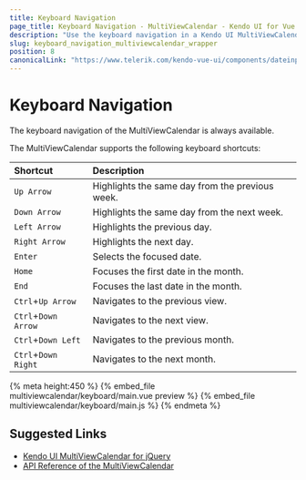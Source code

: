 ```yaml
---
title: Keyboard Navigation
page_title: Keyboard Navigation - MultiViewCalendar - Kendo UI for Vue
description: "Use the keyboard navigation in a Kendo UI MultiViewCalendar Vue wrapper."
slug: keyboard_navigation_multiviewcalendar_wrapper
position: 8
canonicalLink: "https://www.telerik.com/kendo-vue-ui/components/dateinputs/multiview-calendar/"
---
```


# Keyboard Navigation

The keyboard navigation of the MultiViewCalendar is always available.

The MultiViewCalendar supports the following keyboard shortcuts:

| Shortcut            | Description                                      |
|:---                 |:---                                              |
| `Up Arrow`          | Highlights the same day from the previous week.  |
| `Down Arrow`        | Highlights the same day from the next week.      |
| `Left Arrow`        | Highlights the previous day.                     |
| `Right Arrow`       | Highlights the next day.                         |
| `Enter`             | Selects the focused date.                        |
| `Home`              | Focuses the first date in the month.             |
| `End`               | Focuses the last date in the month.              |
| `Ctrl`+`Up Arrow`   | Navigates to the previous view.                  |
| `Ctrl`+`Down Arrow` | Navigates to the next view.                      |
| `Ctrl`+`Down Left`  | Navigates to the previous month.                 |
| `Ctrl`+`Down Right` | Navigates to the next month.                     |

{% meta height:450 %}
{% embed_file multiviewcalendar/keyboard/main.vue preview %}
{% embed_file multiviewcalendar/keyboard/main.js %}
{% endmeta %}

## Suggested Links

* [Kendo UI MultiViewCalendar for jQuery](https://docs.telerik.com/kendo-ui/controls/scheduling/multiviewcalendar/overview)
* [API Reference of the MultiViewCalendar](https://docs.telerik.com/kendo-ui/api/javascript/ui/multiviewcalendar)
